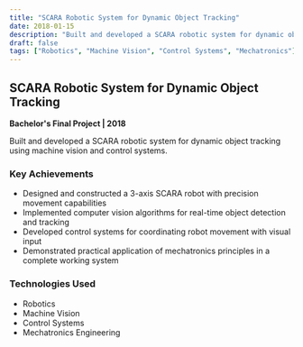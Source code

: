 ```yaml
---
title: "SCARA Robotic System for Dynamic Object Tracking"
date: 2018-01-15
description: "Built and developed a SCARA robotic system for dynamic object tracking using machine vision and control systems."
draft: false
tags: ["Robotics", "Machine Vision", "Control Systems", "Mechatronics"]
---
```


## SCARA Robotic System for Dynamic Object Tracking

**Bachelor's Final Project | 2018**

Built and developed a SCARA robotic system for dynamic object tracking using machine vision and control systems.

### Key Achievements

- Designed and constructed a 3-axis SCARA robot with precision movement capabilities
- Implemented computer vision algorithms for real-time object detection and tracking
- Developed control systems for coordinating robot movement with visual input
- Demonstrated practical application of mechatronics principles in a complete working system

### Technologies Used

- Robotics
- Machine Vision
- Control Systems
- Mechatronics Engineering 